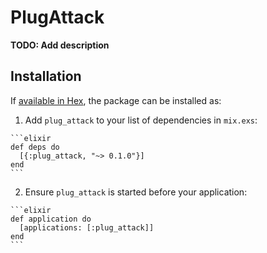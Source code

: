 # PlugAttack

**TODO: Add description**

## Installation

If [available in Hex](https://hex.pm/docs/publish), the package can be installed as:

  1. Add `plug_attack` to your list of dependencies in `mix.exs`:

    ```elixir
    def deps do
      [{:plug_attack, "~> 0.1.0"}]
    end
    ```

  2. Ensure `plug_attack` is started before your application:

    ```elixir
    def application do
      [applications: [:plug_attack]]
    end
    ```

